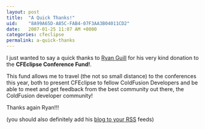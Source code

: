 ```yaml
---
layout: post
title:  "A Quick Thanks!"
uid:	"8A99A65D-A85C-FAB4-07F3AA3B04011CD2"
date:   2007-01-25 11:07 AM +0000
categories: cfeclipse
permalink: a-quick-thanks
---
```

I just wanted to say a quick thanks to <a href="http://www.ryanguill.com/">Ryan Guill</a> for his very kind donation to the <strong>CFEclipse Conference Fund!</strong>.

This fund allows me to travel (the not so small distance) to the conferences this year, both to present CFEclipse to fellow ColdFusion Developers and be able to meet and get feedback from the best community out there, the ColdFusion developer community!


Thanks again Ryan!!!

(you should also definitely add his <a href="http://www.ryanguill.com/blog/">blog to your RSS</a> feeds)